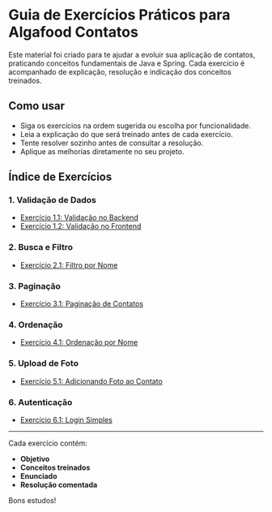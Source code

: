 # Guia de Exercícios Práticos para Algafood Contatos

Este material foi criado para te ajudar a evoluir sua aplicação de contatos, praticando conceitos fundamentais de Java e Spring. Cada exercício é acompanhado de explicação, resolução e indicação dos conceitos treinados.

## Como usar

- Siga os exercícios na ordem sugerida ou escolha por funcionalidade.
- Leia a explicação do que será treinado antes de cada exercício.
- Tente resolver sozinho antes de consultar a resolução.
- Aplique as melhorias diretamente no seu projeto.

## Índice de Exercícios

### 1. Validação de Dados

- [Exercício 1.1: Validação no Backend](./exercicio-1.1-validacao-backend.md)
- [Exercício 1.2: Validação no Frontend](./exercicio-1.2-validacao-frontend.md)

### 2. Busca e Filtro

- [Exercício 2.1: Filtro por Nome](./exercicio-2.1-filtro-nome.md)

### 3. Paginação

- [Exercício 3.1: Paginação de Contatos](./exercicio-3.1-paginacao.md)

### 4. Ordenação

- [Exercício 4.1: Ordenação por Nome](./exercicio-4.1-ordenacao-nome.md)

### 5. Upload de Foto

- [Exercício 5.1: Adicionando Foto ao Contato](./exercicio-5.1-upload-foto.md)

### 6. Autenticação

- [Exercício 6.1: Login Simples](./exercicio-6.1-login-simples.md)

---

Cada exercício contém:

- **Objetivo**
- **Conceitos treinados**
- **Enunciado**
- **Resolução comentada**

Bons estudos!
